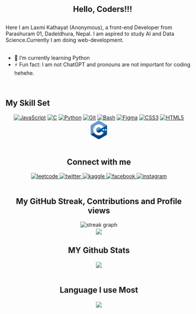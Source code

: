

<!--
**Laxmination/Laxmination** is a ✨ _special_ ✨ repository because its `README.md` (this file) appears on your GitHub profile.

Here are some ideas to get you started:

- 🔭 I’m currently working on ...
- 🌱 I’m currently learning ...
- 👯 I’m looking to collaborate on ...
- 🤔 I’m looking for help with ...
- 💬 Ask me about ...
- 📫 How to reach me: ...
- 😄 Pronouns: ...
- ⚡ Fun fact: ...
-->
<div align="center">
<h2 align="center" style="width: 100%;padding:10px;" >Hello, Coders!!!</h2>
</div>  
  
   Here I am Laxmi Kathayat (Anonymous), a front-end Developer from Parashuram 01, Dadeldhura, Nepal. I am aspired to study AI and Data Science.Currently I am doing web-development. <br><br>
   - 🌱 I’m currently learning Python 
   - ⚡ Fun fact: I am not ChatGPT and pronouns are not important for coding hehehe.
      

<br/>  


## My Skill Set  
<div align="center">  
<a href="#" target="_blank"><img style=" 10px" src="https://profilinator.rishav.dev/skills-assets/javascript-original.svg" alt="JavaScript" height="50" /></a>  
<a href="https://justpaste.it/redirect/5r8ji/https%3A%2F%2Fwww%2A.%2AC.net%2F" target="_blank"><img style=" 10px" src="https://profilinator.rishav.dev/skills-assets/c-original.svg" alt="C" height="50" /></a>  
<a href="#" target="_blank"><img style=" 10px" src="https://profilinator.rishav.dev/skills-assets/python-original.svg" alt="Python" height="50" /></a>  
<a href="#" target="_blank"><img style=" 10px" src="https://profilinator.rishav.dev/skills-assets/git-scm-icon.svg" alt="Git" height="50" /></a> 
<a href="#" target="_blank"><img style=" 10px" src="https://profilinator.rishav.dev/skills-assets/gnu_bash-icon.svg" alt="Bash" height="50" /></a>
<a href="#" target="_blank"><img style=" 10px" src="https://profilinator.rishav.dev/skills-assets/figma-icon.svg" alt="Figma" height="50" /></a> 
<a href="#" target="_blank"><img style=" 10px" src="https://profilinator.rishav.dev/skills-assets/css3-original-wordmark.svg" alt="CSS3" height="50" /></a>  
<a href="#" target="_blank"><img style=" 10px" src="https://profilinator.rishav.dev/skills-assets/html5-original-wordmark.svg" alt="HTML5" height="50" /></a>
<a href="#" target="_blank"><img style ="10px" src="https://raw.githubusercontent.com/devicons/devicon/master/icons/cplusplus/cplusplus-original.svg" alt= "C++" height ="50"/> </a>   
<br/>  
<br/>  


## Connect with me  
<div align="center">
<a href="https://leetcode.com/laxmi_Kathayat--4/" target="_blank">
<img src=https://img.shields.io/badge/leetcode-%2324292e.svg?&style=for-the-badge&logo=leetcode&logoColor=white alt=leetcode style=" 5px;" />
</a>
<a href="https://twitter.com/LaxmiKathayat3" target="_blank">
<img src=https://img.shields.io/badge/twitter-%2300acee.svg?&style=for-the-badge&logo=twitter&logoColor=white alt=twitter style=" 5px;" />
</a>
<a href="https://www.kaggle.com/laxmikathayat" target="_blank">
<img src=https://img.shields.io/badge/kaggle-%2300acee.svg?&style=for-the-badge&logo=kaggle&logoColor=white alt=kaggle style=" 5px;" />
</a> 
<a href="https://www.facebook.com/profile.php?id=100080291097517" target="_blank">
<img src=https://img.shields.io/badge/facebook-%232E87FB.svg?&style=for-the-badge&logo=facebook&logoColor=white alt=facebook style=" 5px;" />
</a>
<a href="https://www.instagram.com/lakshmi.kathayat04/" target="_blank">
<img src=https://img.shields.io/badge/instagram-%23000000.svg?&style=for-the-badge&logo=instagram&logoColor=white alt=instagram style=" 5px;" />
</a>  
</div> 

  

<br/> 

## My GitHub Streak, Contributions and Profile views

<div align="center">
   <img src="https://streak-stats.demolab.com?user=Laxmination&locale=en&mode=daily&theme=cobalt2&hide_border=false&border_radius=10" alt="streak graph">


<div align="center">
<img src="https://komarev.com/ghpvc/?username=Laxmination&&style=flat-square" align="center" />
</div>
 
</div>





## MY Github Stats  
<div align="center"><img src="https://github-readme-stats.vercel.app/api?username=laxmination&show_icons=true&count_private=true&hide_border=true&theme=cobalt2&hide_border=false&border_radius=10" align="center" /></div>  

<br/>

## Language I use Most
<div align="center"><img src="https://github-readme-stats.vercel.app/api/top-langs/?username=laxmination&theme=cobalt2&radius=10" align="center" /></div>  

<br />

